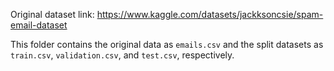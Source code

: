 Original dataset link: https://www.kaggle.com/datasets/jackksoncsie/spam-email-dataset

This folder contains the original data as `emails.csv` and the split datasets as `train.csv`, `validation.csv`, and `test.csv`, respectively.
